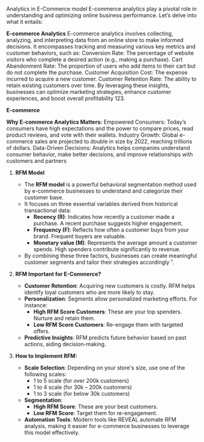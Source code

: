 Analytics in E-Commerce model
E-commerce analytics play a pivotal role in understanding and optimizing online business performance. Let’s delve into what it entails:

**E-commerce Analytics**
E-commerce analytics involves collecting, analyzing, and interpreting data from an online store to make informed decisions.
It encompasses tracking and measuring various key metrics and customer behaviors, such as:
Conversion Rate: The percentage of website visitors who complete a desired action (e.g., making a purchase).
Cart Abandonment Rate: The proportion of users who add items to their cart but do not complete the purchase.
Customer Acquisition Cost: The expense incurred to acquire a new customer.
Customer Retention Rate: The ability to retain existing customers over time.
By leveraging these insights, businesses can optimize marketing strategies, enhance customer experiences, and boost overall profitability 123.

**E-commerce**

**Why E-commerce Analytics Matters:**
Empowered Consumers: Today’s consumers have high expectations and the power to compare prices, read product reviews, and vote with their wallets.
Industry Growth: Global e-commerce sales are projected to double in size by 2022, reaching trillions of dollars.
Data-Driven Decisions: Analytics helps companies understand consumer behavior, make better decisions, and improve relationships with customers and partners 


1. **RFM Model**
   - The **RFM model** is a powerful behavioral segmentation method used by e-commerce businesses to understand and categorize their customer base.
   - It focuses on three essential variables derived from historical transactional data:
     - **Recency (R)**: Indicates how recently a customer made a purchase. A recent purchase suggests higher engagement.
     - **Frequency (F)**: Reflects how often a customer buys from your brand. Frequent buyers are valuable.
     - **Monetary value (M)**: Represents the average amount a customer spends. High spenders contribute significantly to revenue.
   - By combining these three factors, businesses can create meaningful customer segments and tailor their strategies accordingly ¹.

2. **RFM Important for E-Commerce?**
   - **Customer Retention**: Acquiring new customers is costly. RFM helps identify loyal customers who are more likely to stay.
   - **Personalization**: Segments allow personalized marketing efforts. For instance:
     - **High RFM Score Customers**: These are your top spenders. Nurture and retain them.
     - **Low RFM Score Customers**: Re-engage them with targeted offers.
   - **Predictive Insights**: RFM predicts future behavior based on past actions, aiding decision-making.

3. **How to Implement RFM:**
   - **Scale Selection**: Depending on your store's size, use one of the following scales:
     - 1 to 5 scale (for over 200k customers)
     - 1 to 4 scale (for 30k – 200k customers)
     - 1 to 3 scale (for below 30k customers)
   - **Segmentation**:
     - **High RFM Score**: These are your best customers.
     - **Low RFM Score**: Target them for re-engagement.
   - **Automation Tools**: Modern tools like REVEAL automate RFM analysis, making it easier for e-commerce businesses to leverage this model effectively.
